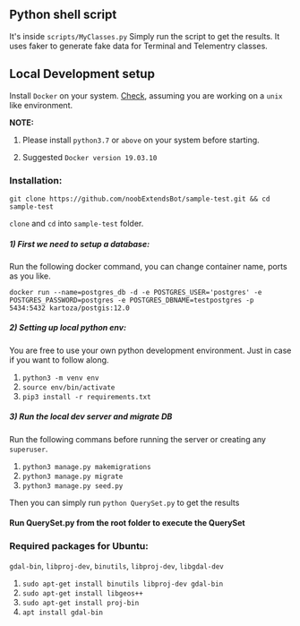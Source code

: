 ## Python shell script
It's inside `scripts/MyClasses.py` Simply run the script to get the results. It uses faker to generate fake data for Terminal and Telementry classes.

## Local Development setup

Install `Docker` on your system. [Check](https://docs.docker.com/engine/install/ubuntu/), assuming you are working on a `unix` like environment.

**NOTE:**

1. Please install `python3.7` or `above` on your system before starting.

2. Suggested `Docker version 19.03.10`

### Installation:

`git clone https://github.com/noobExtendsBot/sample-test.git && cd sample-test`

`clone` and `cd` into `sample-test` folder.

##### 1) First we need to setup a database:

Run the following docker command, you can change container name, ports as you like.

    docker run --name=postgres_db -d -e POSTGRES_USER='postgres' -e POSTGRES_PASSWORD=postgres -e POSTGRES_DBNAME=testpostgres -p 5434:5432 kartoza/postgis:12.0

##### 2) Setting up local python env:

You are free to use your own python development environment. Just in case if you want to follow along.

1. `python3 -m venv env`
2. `source env/bin/activate`
3. `pip3 install -r requirements.txt`

##### 3) Run the local dev server and migrate DB

Run the following commans before running the server or creating any `superuser`.

1. `python3 manage.py makemigrations`
2. `python3 manage.py migrate`
3. `python3 manage.py seed.py`

Then you can simply run `python QuerySet.py` to get the results

#### Run QuerySet.py from the root folder to execute the QuerySet

### Required packages for Ubuntu:

`gdal-bin`, `libproj-dev`, `binutils`, `libproj-dev`, `libgdal-dev`
1. `sudo apt-get install binutils libproj-dev gdal-bin`
2. `sudo apt-get install libgeos++`
3. `sudo apt-get install proj-bin`
4. `apt install gdal-bin`

